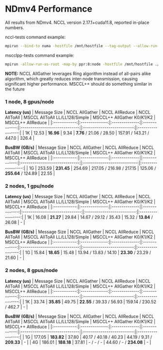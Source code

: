 # NDmv4 Performance

All results from NDmv4. NCCL version 2.17.1+cuda11.8, reported in-place numbers.

nccl-tests command example:
```bash
mpirun --bind-to numa -hostfile /mnt/hostfile --tag-output --allow-run-as-root -map-by ppr:8:node --bind-to numa -mca pml ob1 -mca btl ^openib -mca btl_tcp_if_include eth0 -x PATH -x LD_PRELOAD=/mnt/nccl/build/lib/libnccl.so -x NCCL_IB_PCI_RELAXED_ORDERING=1 -x NCCL_SOCKET_IFNAME=eth0 -x CUDA_DEVICE_ORDER=PCI_BUS_ID -x NCCL_NET_GDR_LEVEL=5 -x NCCL_TOPO_FILE=/mnt/ndv4-topo.xml -x NCCL_DEBUG=WARN ./build/all_gather_perf -b 1K -e 1K -g 1 -c 1 -w 10 -n 10 -G 1
```

mscclpp-tests command example:
```bash
mpirun -allow-run-as-root -map-by ppr:8:node -hostfile /mnt/hostfile ./build/test/mscclpp-test/allgather_test_perf -b 1K -e 1K -w 10 -n 10 -G 10 -k 0
```

**NOTE:** NCCL AllGather leverages Ring algorithm instead of all-pairs alike algorithm, which greatly reduces inter-node transmission, causing significant higher performance. MSCCL++ should do something similar in the future

### 1 node, 8 gpus/node
**Latency (us)**
| Message Size | NCCL AllGather | NCCL AllReduce | NCCL AllToAll | MSCCL AllToAll LL/LL128/Simple | MSCCL++ AllGather K0/K1/K2 | MSCCL++ AllReduce |
|:------------:|:--------------:|:--------------:|:-------------:|:------------------------------:|:--------------------------:|:-----------------:|
| 1K           | 12.53          | **16.96**      | 9.34          | **7.76** / 21.06 / 28.50       | 157.91 / 143.21 / 447.0    | 326.4             |

**BusBW (GB/s)**
| Message Size | NCCL AllGather | NCCL AllReduce | NCCL AllToAll | MSCCL AllToAll LL/LL128/Simple | MSCCL++ AllGather K0/K1/K2   | MSCCL++ AllReduce |
|:------------:|:--------------:|:--------------:|:-------------:|:------------------------------:|:----------------------------:|:-----------------:|
| 1G           | 253.59         | **231.45**     | 254.69        | 217.05 / 216.98 / 217.15       | 125.06 / **255.64** / 124.89 | 22.55             |

### 2 nodes, 1 gpu/node
**Latency (us)**
| Message Size | NCCL AllGather | NCCL AllReduce |  NCCL AllToAll | MSCCL AllToAll LL/LL128/Simple | MSCCL++ AllGather K0/K1/K2 | MSCCL++ AllReduce |
|:------------:|:--------------:|:--------------:|:--------------:|:------------------------------:|:--------------------------:|:-----------------:|
| 1K           | 16.08          | **21.27**      | 29.84          | 14.67 / 29.12 / 35.43          | 15.32 / **13.84** / 26.08  | -                 |

**BusBW (GB/s)**
| Message Size | NCCL AllGather | NCCL AllReduce | NCCL AllToAll | MSCCL AllToAll LL/LL128/Simple | MSCCL++ AllGather K0/K1/K2 | MSCCL++ AllReduce |
|:------------:|:--------------:|:--------------:|:-------------:|:------------------------------:|:--------------------------:|:-----------------:|
| 1G           | 15.84          | **18.65**      | 15.48         | 13.94 / 13.83 / 14.10          | **23.30** / 23.29 / 21.60  | -                 |

### 2 nodes, 8 gpus/node
**Latency (us)**
| Message Size | NCCL AllGather | NCCL AllReduce | NCCL AllToAll | MSCCL AllToAll LL/LL128/Simple | MSCCL++ AllGather K0/K1/K2 | MSCCL++ AllReduce |
|:------------:|:--------------:|:--------------:|:-------------:|:------------------------------:|:--------------------------:|:-----------------:|
| 1K           | 33.74          | **35.85**      | 49.75         | **22.55** / 39.33 / 56.93      | 159.14 / 230.52 / 462.7    | -                 |

**BusBW (GB/s)**
| Message Size | NCCL AllGather | NCCL AllReduce | NCCL AllToAll | MSCCL AllToAll LL/LL128/Simple | MSCCL++ AllGather K0/K1/K2 | MSCCL++ AllReduce |
|:------------:|:--------------:|:--------------:|:-------------:|:------------------------------:|:--------------------------:|:-----------------:|
| 1G           | 177.05         | **183.82**     | 37.80         | 40.17 / 40.18 / 40.23          | 44.19 / 9.31 / **209.33**  | -                 |
| 4G           | 186.01         | **188.18**     | 37.81         | - / - / -                      | 44.60 / - / **234.08**     | -                 |

